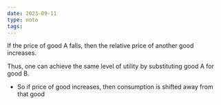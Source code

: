 ```yaml
---
date: 2023-09-11
type: note
tags: 
---
```


If the price of good A falls, then the relative price of another good increases.

Thus, one can achieve the same level of utility by substituting good A for good B.
- So if price of good increases, then consumption is shifted away from that good